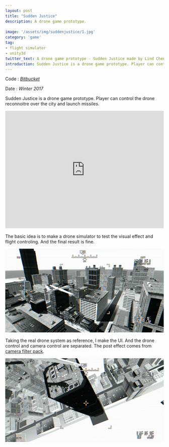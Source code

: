 ```yaml
---
layout: post
title: "Sudden Justice"
description: A drone game prototype.

image: '/assets/img/suddenjustice/1.jpg'
category: 'game'
tag:
- flight simulator
- unity3d
twitter_text: A drone game prototype - Sudden Justice made by Lind Chen. 
introduction: Sudden Justice is a drone game prototype. Player can control the drone reconnoitre over the city and launch missiles.
---
```


Code : *[Bitbucket](https://bitbucket.org/cozlind/sudden-justice)*

Date : *Winter 2017*

Sudden Justice is a drone game prototype. Player can control the drone reconnoitre over the city and launch missiles.

<iframe width="100%" height="372vh" src="https://www.youtube.com/embed/vRbKgyqlSrA" frameborder="0" allow="autoplay; encrypted-media" allowfullscreen></iframe>

The basic idea is to make a drone simulator to test the visual effect and flight controling. And the final result is fine.

![](/assets/img/suddenjustice/2.jpg)

Taking the real drone system as reference, I make the UI. And the drone control and camera control are separated. The post effect comes from [camera filter pack](https://www.assetstore.unity3d.com/cn/#!/content/18433).

![](/assets/img/suddenjustice/3.jpg)
